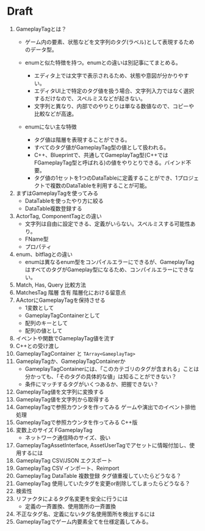# Draft

1. GameplayTagとは？
    * ゲーム内の要素、状態などを文字列のタグ(ラベル)として表現するためのデータ型。

    * enumと似た特徴を持つ。enumとの違いは別記事にてまとめる。
        * エディタ上では文字で表示されるため、状態や意図が分かりやすい。
        * エディタUI上で特定のタグ値を扱う場合、文字列入力ではなく選択するだけなので、スペルミスなどが起きない。
        * 文字列と異なり、内部でのやりとりは単なる数値なので、コピーや比較などが高速。
    * enumにない主な特徴
        * タグ値は階層を表現することができる。
        * すべてのタグ値がGameplayTag型の値として扱われる。
        * C++、Blueprintで、共通してGameplayTag型(C++ではFGameplayTag型と呼ばれる)の値をやりとりできる。バインド不要。
        * タグ値の1セットを1つのDataTableに定義することができ、1プロジェクトで複数のDataTableを利用することが可能。
0. まずはGameplayTagを使ってみる
    * DataTableを使ったやり方に絞る
    * DataTable複数登録する
0. ActorTag, ComponentTagとの違い
    * 文字列は自由に設定できる、定義がいらない。スペルミスする可能性あり。
    * FName型
    * プロパティ
0. enum、bitflagとの違い
    * enumは異なるenum型をコンパイルエラーにできるが、GameplayTagはすべてのタグがGameplay型になるため、コンパイルエラーにできない。
0. Match, Has, Query 比較方法
0. MatchesTag 階層 含有 階層化における留意点
0. AActorにGameplayTagを保持させる
    * 1変数として
    * GameplayTagContainerとして
    * 配列のキーとして
    * 配列の値として
0. イベントや関数でGameplayTag値を流す
0. C++との受け渡し
0. GameplayTagContainer と `TArray<GameplayTag>`
0. GameplayTagか、GameplayTagContainerか
    * GameplayTagContainerには、「このカテゴリのタグが含まれる」ことは分かっても、「そのタグの具体的な値」は知ることができない？
    * 条件にマッチするタグがいくつあるか、把握できない？
0. GameplayTag値を文字列に変換する
0. GameplayTag値を文字列から取得する
0. GameplayTagで参照カウンタを作ってみる ゲームや演出でのイベント排他処理
0. GameplayTagで参照カウンタを作ってみる C++版
0. 変数上のサイズ FGameplayTag
    * ネットワーク通信時のサイズ、扱い
0. GameplayTagAssetInterface, AssetUserTagでアセットに情報付加し、使用するには
0. GameplayTag CSV/JSON エクスポート
0. GameplayTag CSV インポート、Reimport
0. GameplayTag DataTable 複数登録 タグ値重複していたらどうなる？
0. GameplayTag 使用していたタグを変更or削除してしまったらどうなる？
0. 検索性
0. リファクタによるタグ名変更を安全に行うには
    * 定義の一斉置換、使用箇所の一斉置換
0. 不正なタグ名、定義にないタグ名使用箇所を検出するには
0. GameplayTagでゲーム内要素全てを仕様定義してみる。

<!-- 0. GameplayTagをプロジェクト設定ファイルで直接使ってみる
0. できないこと
        * ×タグ値同士を「演算」したい
        * C++上で定義する。C++以外で使用できないようにする。
-->